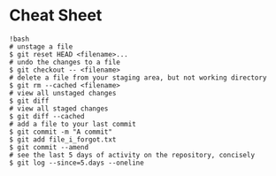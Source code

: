 # Cheat Sheet


	!bash
	# unstage a file
	$ git reset HEAD <filename>...
	# undo the changes to a file
	$ git checkout -- <filename>
	# delete a file from your staging area, but not working directory
	$ git rm --cached <filename>
	# view all unstaged changes
	$ git diff
	# view all staged changes
	$ git diff --cached
	# add a file to your last commit
	$ git commit -m "A commit"
	$ git add file_i_forgot.txt
	$ git commit --amend
	# see the last 5 days of activity on the repository, concisely
	$ git log --since=5.days --oneline
